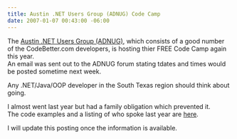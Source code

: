 ```yaml
---
title: Austin .NET Users Group (ADNUG) Code Camp
date: 2007-01-07 00:43:00 -06:00
---
```


The [Austin .NET Users Group (ADNUG)](http://www.adnug.org/), which consists of a good number of the CodeBetter.com developers, is hosting thier FREE Code Camp again this year.  
An email was sent out to the ADNUG forum stating tdates and times would be posted sometime next week.  
  
Any .NET/Java/OOP developer in the South Texas region should think about going.  
  
I almost went last year but had a family obligation which prevented it.  
The code examples and a listing of who spoke last year are [here](http://www.adnug.org/codecamp2006/codecamp2006downloads.aspx).  
  
I will update this posting once the information is available.
